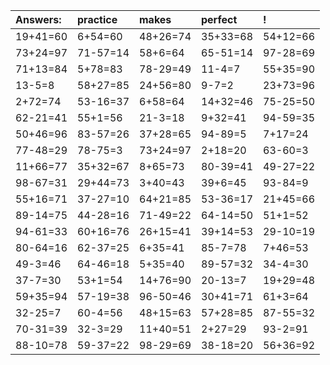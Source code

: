 | Answers: | practice | makes | perfect | ! |
| :--- | :--- | :--- | :--- | :--- |
| 19+41=60 | 6+54=60 | 48+26=74 | 35+33=68 | 54+12=66 | 
| 73+24=97 | 71-57=14 | 58+6=64 | 65-51=14 | 97-28=69 | 
| 71+13=84 | 5+78=83 | 78-29=49 | 11-4=7 | 55+35=90 | 
| 13-5=8 | 58+27=85 | 24+56=80 | 9-7=2 | 23+73=96 | 
| 2+72=74 | 53-16=37 | 6+58=64 | 14+32=46 | 75-25=50 | 
| 62-21=41 | 55+1=56 | 21-3=18 | 9+32=41 | 94-59=35 | 
| 50+46=96 | 83-57=26 | 37+28=65 | 94-89=5 | 7+17=24 | 
| 77-48=29 | 78-75=3 | 73+24=97 | 2+18=20 | 63-60=3 | 
| 11+66=77 | 35+32=67 | 8+65=73 | 80-39=41 | 49-27=22 | 
| 98-67=31 | 29+44=73 | 3+40=43 | 39+6=45 | 93-84=9 | 
| 55+16=71 | 37-27=10 | 64+21=85 | 53-36=17 | 21+45=66 | 
| 89-14=75 | 44-28=16 | 71-49=22 | 64-14=50 | 51+1=52 | 
| 94-61=33 | 60+16=76 | 26+15=41 | 39+14=53 | 29-10=19 | 
| 80-64=16 | 62-37=25 | 6+35=41 | 85-7=78 | 7+46=53 | 
| 49-3=46 | 64-46=18 | 5+35=40 | 89-57=32 | 34-4=30 | 
| 37-7=30 | 53+1=54 | 14+76=90 | 20-13=7 | 19+29=48 | 
| 59+35=94 | 57-19=38 | 96-50=46 | 30+41=71 | 61+3=64 | 
| 32-25=7 | 60-4=56 | 48+15=63 | 57+28=85 | 87-55=32 | 
| 70-31=39 | 32-3=29 | 11+40=51 | 2+27=29 | 93-2=91 | 
| 88-10=78 | 59-37=22 | 98-29=69 | 38-18=20 | 56+36=92 | 
